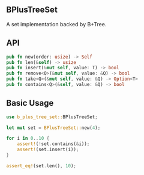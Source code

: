 ## BPlusTreeSet

A set implementation backed by B+Tree.

## API

```Rust
pub fn new(order: usize) -> Self
pub fn len(&self) -> usize
pub fn insert(&mut self, value: T) -> bool
pub fn remove<Q>(&mut self, value: &Q) -> bool
pub fn take<Q>(&mut self, value: &Q) -> Option<T>
pub fn contains<Q>(&self, value: &Q) -> bool
```

## Basic Usage

```rust
use b_plus_tree_set::BPlusTreeSet;

let mut set = BPlusTreeSet::new(4);

for i in 0..10 {
    assert!(!set.contains(&i));
    assert!(set.insert(i));
}

assert_eq!(set.len(), 10);
```
